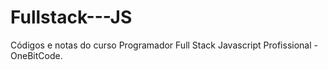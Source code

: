 # Fullstack---JS
Códigos e notas do curso Programador Full Stack Javascript Profissional - OneBitCode.
